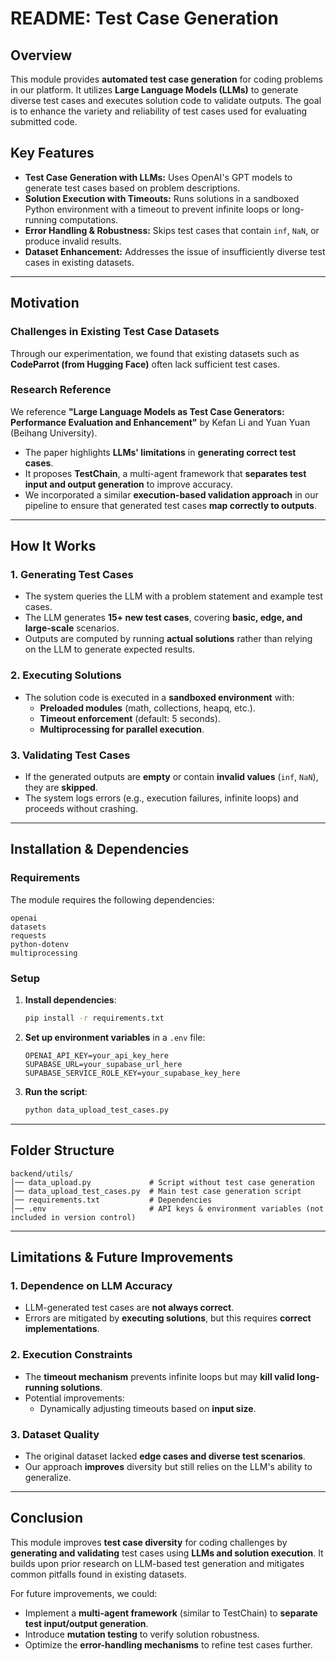 # README: Test Case Generation

## Overview
This module provides **automated test case generation** for coding problems in our platform. It utilizes **Large Language Models (LLMs)** to generate diverse test cases and executes solution code to validate outputs. The goal is to enhance the variety and reliability of test cases used for evaluating submitted code.

## Key Features
- **Test Case Generation with LLMs:** Uses OpenAI's GPT models to generate test cases based on problem descriptions.
- **Solution Execution with Timeouts:** Runs solutions in a sandboxed Python environment with a timeout to prevent infinite loops or long-running computations.
- **Error Handling & Robustness:** Skips test cases that contain `inf`, `NaN`, or produce invalid results.
- **Dataset Enhancement:** Addresses the issue of insufficiently diverse test cases in existing datasets.

---

## Motivation
### Challenges in Existing Test Case Datasets
Through our experimentation, we found that existing datasets such as **CodeParrot (from Hugging Face)** often lack sufficient test cases.

### Research Reference
We reference **"Large Language Models as Test Case Generators: Performance Evaluation and Enhancement"** by Kefan Li and Yuan Yuan (Beihang University).
- The paper highlights **LLMs' limitations** in **generating correct test cases**.
- It proposes **TestChain**, a multi-agent framework that **separates test input and output generation** to improve accuracy.
- We incorporated a similar **execution-based validation approach** in our pipeline to ensure that generated test cases **map correctly to outputs**.

---

## How It Works
### 1. Generating Test Cases
- The system queries the LLM with a problem statement and example test cases.
- The LLM generates **15+ new test cases**, covering **basic, edge, and large-scale** scenarios.
- Outputs are computed by running **actual solutions** rather than relying on the LLM to generate expected results.

### 2. Executing Solutions
- The solution code is executed in a **sandboxed environment** with:
  - **Preloaded modules** (math, collections, heapq, etc.).
  - **Timeout enforcement** (default: 5 seconds).
  - **Multiprocessing for parallel execution**.

### 3. Validating Test Cases
- If the generated outputs are **empty** or contain **invalid values** (`inf`, `NaN`), they are **skipped**.
- The system logs errors (e.g., execution failures, infinite loops) and proceeds without crashing.

---

## Installation & Dependencies
### Requirements
The module requires the following dependencies:

```
openai
datasets
requests
python-dotenv
multiprocessing
```

### Setup
1. **Install dependencies**:
   ```bash
   pip install -r requirements.txt
   ```
2. **Set up environment variables** in a `.env` file:
   ```
   OPENAI_API_KEY=your_api_key_here
   SUPABASE_URL=your_supabase_url_here
   SUPABASE_SERVICE_ROLE_KEY=your_supabase_key_here
   ```
3. **Run the script**:
   ```bash
   python data_upload_test_cases.py
   ```

---

## Folder Structure
```
backend/utils/
│── data_upload.py             # Script without test case generation
│── data_upload_test_cases.py  # Main test case generation script
│── requirements.txt           # Dependencies
│── .env                       # API keys & environment variables (not included in version control)
```

---

## Limitations & Future Improvements
### 1. Dependence on LLM Accuracy
- LLM-generated test cases are **not always correct**.
- Errors are mitigated by **executing solutions**, but this requires **correct implementations**.

### 2. Execution Constraints
- The **timeout mechanism** prevents infinite loops but may **kill valid long-running solutions**.
- Potential improvements:
  - Dynamically adjusting timeouts based on **input size**.

### 3. Dataset Quality
- The original dataset lacked **edge cases and diverse test scenarios**.
- Our approach **improves** diversity but still relies on the LLM's ability to generalize.

---

## Conclusion
This module improves **test case diversity** for coding challenges by **generating and validating** test cases using **LLMs and solution execution**. It builds upon prior research on LLM-based test generation and mitigates common pitfalls found in existing datasets.

For future improvements, we could:
- Implement a **multi-agent framework** (similar to TestChain) to **separate test input/output generation**.
- Introduce **mutation testing** to verify solution robustness.
- Optimize the **error-handling mechanisms** to refine test cases further.
